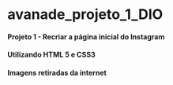 # avanade_projeto_1_DIO


#### Projeto 1 - Recriar a página inicial do Instagram
#### Utilizando HTML 5 e CSS3
#### Imagens retiradas da internet
